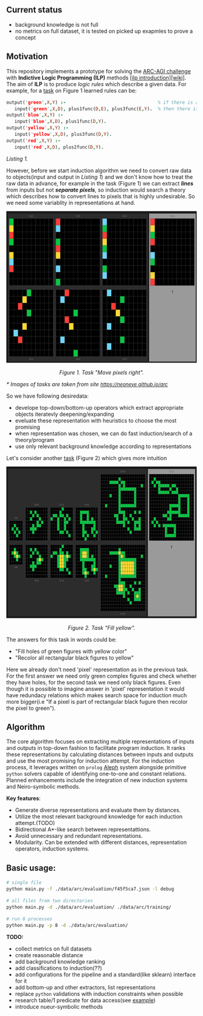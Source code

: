 ## Current status

- background knowledge is not full
- no metrics on full dataset, it is tested on picked up exapmles to prove a concept

## Motivation

This repository implements a prototype for solving the [ARC-AGI challenge](https://arcprize.org/arc) with **Indictive Logic Programming (ILP)** methods [[ilp introduction]](https://arxiv.org/abs/2008.07912)[[wiki]](https://en.wikipedia.org/wiki/Inductive_logic_programming). The aim of **ILP** is to produce *logic rules* which describe a given data. For example, for a [task](https://neoneye.github.io/arc/edit.html?dataset=ARC&task=f45f5ca7) on Figure 1 learned rules can be:

```prolog
output('green',X,Y) :-                                  % if there is a green input with X and Y=D+4
   input('green',X,D), plus1func(D,E), plus3func(E,Y).  % then there is a green ouptput with the X and updated Y
output('blue',X,Y) :-
   input('blue',X,D), plus1func(D,Y).
output('yellow',X,Y) :-
   input('yellow',X,D), plus3func(D,Y).
output('red',X,Y) :-
   input('red',X,D), plus2func(D,Y).
```
<em>Listing 1.</em>

However, before we start induction algorithm we need to convert raw data to objects(input and output in *Listing 1*) and we don't know how to treat the raw data in advance, for example in the task (Figure 1) we can extract ***lines*** from inputs but not ***separate pixels***, so induction would search a theory which describes how to convert lines to pixels that is highly undesirable. So we need some variablity in representations at hand.

<div style="text-align: center;">
<img src="./misc/images/move_pixels.png" alt="drawing" width="800" height="400"/>
<p><em>Figure 1. Task "Move pixels right". </em></p></div>
<em>* Images of tasks are taken from site <a href="https://neoneye.github.io/arc/" style="font-size: 13px">https://neoneye.github.io/arc</a></em>

So we have following desiredata:
- develope top-down/bottom-up operators which extract appropriate objects iteratevly deepening/expanding
- eveluate these representation with heuristics to choose the most promising
- when representation was chosen, we can do fast induction/search of a theory/program
- use only relevant background knowledge according to representations


Let's consider another [task](https://neoneye.github.io/arc/edit.html?dataset=ARC&task=00d62c1b) (Figure 2) which gives more intuition

<div style="text-align: center;">
<img src="./misc/images/fill_complex.png" alt="drawing" width="800" height="400"/>
<p><em>Figure 2. Task "Fill yellow". </em></p></div>

The answers for this task in words could be:
 - "Fill holes of green figures with yellow color"
 - "Recolor all rectangular black figures to yellow"


Here we already don't need 'pixel' representation as in the previous task. For the first answer we need only green complex figures and check whether they have holes, for the second task we need only black figures. Even though it is possible to imagine answer in 'pixel' representation it would have redundacy relations which makes search space for induction much more bigger(i.e "If a pixel is part of rectangular black fugure then recolor the pixel to green").

## Algorithm

The core algorithm focuses on extracting multiple representations of inputs and outputs in top-down fashion to facilitate program induction. It ranks these representations by calculating distances between inputs and outputs and use the most promising for induction attempt. For the induction process, it leverages written on `prolog` [Aleph](https://www.cs.ox.ac.uk/activities/programinduction/Aleph/aleph.html) system alongside primitive `python` solvers capable of identifying one-to-one and constant relations. Planned enhancements include the integration of new induction systems and Neiro-symbolic methods.


**Key features**:
- Generate diverse representations and evaluate them by distances.
- Utilize the most relevant background knowledge for each induction attempt.(TODO)
- Bidirectional A*-like search between representattions.
- Avoid unnecessary and redundant representations.
- Modularity. Can be extended with different distances, representation operators, induction systems.



## Basic usage:
```bash
# single file
python main.py -f ./data/arc/evaluation/f45f5ca7.json -l debug
```

```bash
# all files from two directories
python main.py -d ./data/arc/evaluation/ ./data/arc/training/
```

```bash
# run 8 processes
python main.py -p 8 -d ./data/arc/evaluation/
```

**TODO:**
- collect metrics on full datasets
- create reasonable distance
- add background knowledge ranking
- add classifications to induction(??)
- add configurations for the pipeline and a standard(like sklearn) interface for it
- add bottom-up and other extractors, list representations
- replace `python` validations with induction constraints when possible
- research table/1 predicate for data access(see [example](https://github.com/friguzzi/aleph/blob/master/prolog/examples/weather.pl))
- introduce nueur-symbolic methods